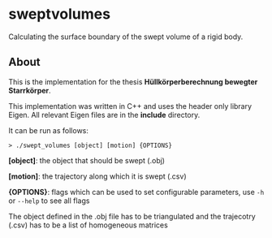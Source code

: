 # sweptvolumes
Calculating the surface boundary of the swept volume of a rigid body.
## About
This is the implementation for the thesis **Hüllkörperberechnung bewegter Starrkörper**.

This implementation was written in C++ and uses the header only library Eigen. All relevant Eigen files are in the **include** directory.

It can be run as follows:

`> ./swept_volumes [object] [motion] {OPTIONS}`

**[object]**: the object that should be swept (.obj)

**[motion]**: the trajectory along which it is swept (.csv)

**{OPTIONS}**: flags which can be used to set configurable parameters, use `-h` or `--help` to see all flags

The object defined in the .obj file has to be triangulated and the trajecotry (.csv) has to be a list of homogeneous matrices
